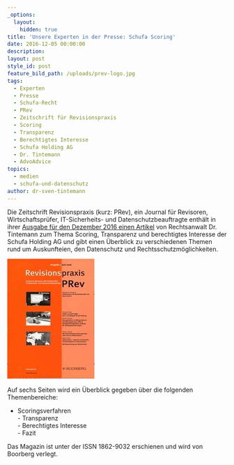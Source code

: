 ```yaml
---
_options:
  layout:
    hidden: true
title: 'Unsere Experten in der Presse: Schufa Scoring'
date: 2016-12-05 00:00:00
description:
layout: post
style_id: post
feature_bild_path: /uploads/prev-logo.jpg
tags:
  - Experten
  - Presse
  - Schufa-Recht
  - PRev
  - Zeitschrift für Revisionspraxis
  - Scoring
  - Transparenz
  - Berechtigtes Interesse
  - Schufa Holding AG
  - Dr. Tintemann
  - AdvoAdvice
topics:
  - medien
  - schufa-und-datenschutz
author: dr-sven-tintemann
---
```



Die Zeitschrift Revisionspraxis (kurz: PRev), ein Journal für Revisoren, Wirtschaftsprüfer, IT-Sicherheits- und Datenschutzbeauftragte enthält in ihrer [Ausgabe für den Dezember 2016 einen Artikel](http://tintemann.de/wp-content/uploads/2017/03/PRev-2016-343-ff.-Scoring-Transparenz-Schufa-Holding-AG.pdf) von Rechtsanwalt Dr. Tintemann zum Thema Scoring, Transparenz und berechtigtes Interesse der Schufa Holding AG und gibt einen Überblick zu verschiedenen Themen rund um Auskunfteien, den Datenschutz und Rechtsschutzmöglichkeiten.

[![PREV Zeitschrift - Fremde Marke](/uploads/versions/prev-logo---x----200-275x---.jpg)](http://tintemann.de/wp-content/uploads/2017/03/PRev-2016-343-ff.-Scoring-Transparenz-Schufa-Holding-AG.pdf)

Auf sechs Seiten wird ein Überblick gegeben über die folgenden Themenbereiche:

* Scoringsverfahren
  <br>- Transparenz
  <br>- Berechtigtes Interesse
  <br>- Fazit

Das Magazin ist unter der ISSN 1862-9032 erschienen und wird von Boorberg verlegt.